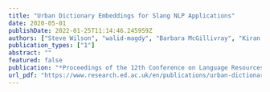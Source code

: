 ```yaml
---
title: "Urban Dictionary Embeddings for Slang NLP Applications"
date: 2020-05-01
publishDate: 2022-01-25T11:14:46.245959Z
authors: ["Steve Wilson", "walid-magdy", "Barbara McGillivray", "Kiran Garimella", "Gareth Tyson"]
publication_types: ["1"]
abstract: ""
featured: false
publication: "*Proceedings of the 12th Conference on Language Resources and Evaluation (LREC 2020)*"
url_pdf: "https://www.research.ed.ac.uk/en/publications/urban-dictionary-embeddings-for-slang-nlp-applications"
---
```


